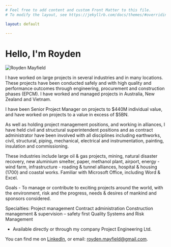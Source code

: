 ```yaml
---
# Feel free to add content and custom Front Matter to this file.
# To modify the layout, see https://jekyllrb.com/docs/themes/#overriding-theme-defaults

layout: default

---
```


# Hello, I'm Royden

![Royden Mayfield](/assets/img/1V2A0216.jpg)

I have worked on large projects in several industries and in many locations. These projects have been conducted safely and with high quality and performance outcomes through engineering, procurement and construction phases (EPCM). I have worked and managed projects in Australia, New Zealand and Vietnam.

I have been Senior Project Manager on projects to $440M individual value, and have worked on projects to a value in excess of $5BN.

As well as holding project management positions, and working in alliances, I have held civil and structural superintendent positions and as contract administrator have been involved with all disciplines including earthworks, civil, structural, piping, mechanical, electrical and instrumentation, painting, insulation and commissioning.

These industries include large oil & gas projects, mining, natural disaster recovery, new aluminium smelter, paper, methanol plant, airport, energy - wind farm, infrastructure - roading & tunnel alliances, hospital & housing (1700) and coastal works. Familiar with Microsoft Office, including Word & Excel.

Goals - To manage or contribute to exciting projects around the world, with the environment, risk and the progress, needs & desires of mankind and sponsors considered.

Specialties: Project management
Contract administration
Construction management & supervision – safety first
Quality Systems and Risk Management
- Available directly or through my company Project Engineering Ltd.

You can find me on [LinkedIn](https://www.linkedin.com/in/roydenmayfield/), or email: [royden.mayfield@gmail.com](mailto:royden.mayfield@gmail.com).
